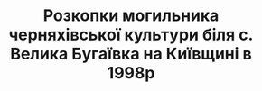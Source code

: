 ---
title: Розкопки могильника черняхівської культури біля с. Велика Бугаївка на Київщині в 1998р
---